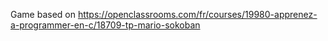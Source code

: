 Game based on https://openclassrooms.com/fr/courses/19980-apprenez-a-programmer-en-c/18709-tp-mario-sokoban
